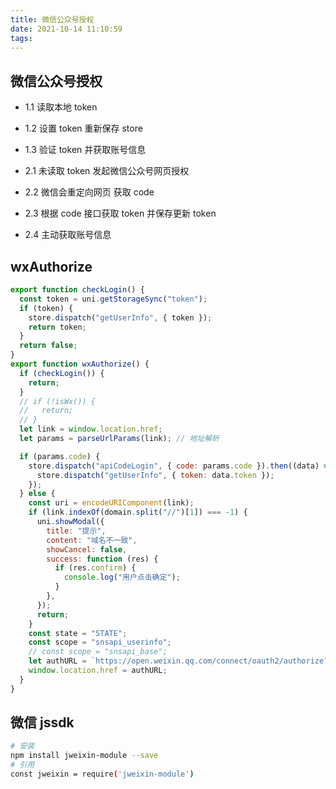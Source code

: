 ```yaml
---
title: 微信公众号授权
date: 2021-10-14 11:10:59
tags:
---
```


## 微信公众号授权

- 1.1 读取本地 token
- 1.2 设置 token 重新保存 store
- 1.3 验证 token 并获取账号信息

- 2.1 未读取 token 发起微信公众号网页授权
- 2.2 微信会重定向网页 获取 code
- 2.3 根据 code 接口获取 token 并保存更新 token
- 2.4 主动获取账号信息

## wxAuthorize

```js
export function checkLogin() {
  const token = uni.getStorageSync("token");
  if (token) {
    store.dispatch("getUserInfo", { token });
    return token;
  }
  return false;
}
export function wxAuthorize() {
  if (checkLogin()) {
    return;
  }
  // if (!isWx()) {
  //   return;
  // }
  let link = window.location.href;
  let params = parseUrlParams(link); // 地址解析

  if (params.code) {
    store.dispatch("apiCodeLogin", { code: params.code }).then((data) => {
      store.dispatch("getUserInfo", { token: data.token });
    });
  } else {
    const uri = encodeURIComponent(link);
    if (link.indexOf(domain.split("//")[1]) === -1) {
      uni.showModal({
        title: "提示",
        content: "域名不一致",
        showCancel: false,
        success: function (res) {
          if (res.confirm) {
            console.log("用户点击确定");
          }
        },
      });
      return;
    }
    const state = "STATE";
    const scope = "snsapi_userinfo";
    // const scope = "snsapi_base";
    let authURL = `https://open.weixin.qq.com/connect/oauth2/authorize?appid=${APP_ID}&redirect_uri=${uri}&response_type=code&scope=${scope}&state=${state}#wechat_redirect`;
    window.location.href = authURL;
  }
}
```

## 微信 jssdk

```bash
# 安装
npm install jweixin-module --save
# 引用
const jweixin = require('jweixin-module')
```
